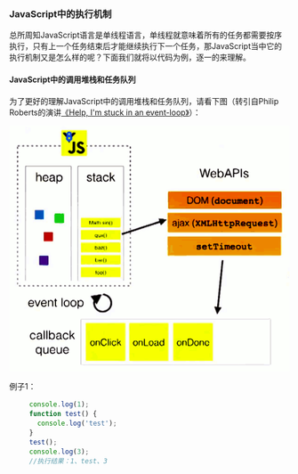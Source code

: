 ### JavaScript中的执行机制

 总所周知JavaScript语言是单线程语言，单线程就意味着所有的任务都需要按序执行，只有上一个任务结束后才能继续执行下一个任务，那JavaScript当中它的执行机制又是怎么样的呢？下面我们就将以代码为例，逐一的来理解。
 
#### JavaScript中的调用堆栈和任务队列
 为了更好的理解JavaScript中的调用堆栈和任务队列，请看下图（转引自Philip Roberts的演讲[《Help, I'm stuck in an event-loop》](http://vimeo.com/96425312)）：
 
   ![image](./3.png)
 
 例子1：
  ```javascript
       console.log(1);
       function test() {
         console.log('test');
       }
       test();
       console.log(3);
       //执行结果：1、test、3
   ```